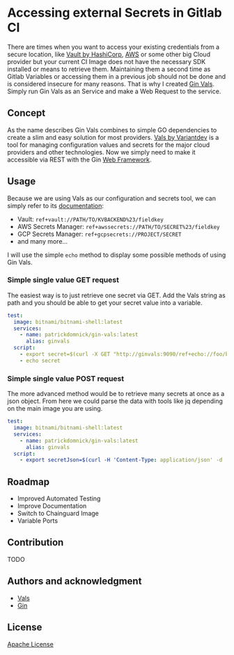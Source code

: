 # Accessing external Secrets in Gitlab CI

There are times when you want to access your existing credentials from a secure location, like [Vault by HashiCorp](https://www.vaultproject.io/), [AWS](https://aws.amazon.com/) or some other big Cloud provider but your current CI Image does not have the necessary SDK installed or means to retrieve them. Maintaining them a second time as Gitlab Variables or accessing them in a previous job should not be done and is considered insecure for many reasons. That is why I created [Gin Vals](https://gitlab.com/PatrickDomnick/gin-vals). Simply run Gin Vals as an Service and make a Web Request to the service.

## Concept

As the name describes Gin Vals combines to simple GO dependencies to create a slim and easy solution for most providers.
[Vals by Variantdev](https://github.com/variantdev/vals) is a tool for managing configuration values and secrets for the major cloud providers and other technologies.
Now we simply need to make it accessible via REST with the Gin [Web Framework](https://github.com/gin-gonic/gin).

## Usage

Because we are using Vals as our configuration and secrets tool, we can simply refer to its [documentation](https://github.com/variantdev/vals#supported-backends):

- Vault: `ref+vault://PATH/TO/KVBACKEND%23/fieldkey`
- AWS Secrets Manager: `ref+awssecrets://PATH/TO/SECRET%23/fieldkey`
- GCP Secrets Manager: `ref+gcpsecrets://PROJECT/SECRET`
- and many more...

I will use the simple `echo` method to display some possible methods of using Gin Vals.

### Simple single value GET request

The easiest way is to just retrieve one secret via GET. Add the Vals string as path and you should be able to get your secret value into a variable.

```yaml
test:
  image: bitnami/bitnami-shell:latest
  services:
    - name: patrickdomnick/gin-vals:latest
      alias: ginvals
  script:
    - export secret=$(curl -X GET "http://ginvals:9090/ref+echo://foo/bar")
    - echo secret
```

### Simple single value POST request

The more advanced method would be to retrieve many secrets at once as a json object. From here we could parse the data with tools like jq depending on the main image you are using.

```yaml
test:
  image: bitnami/bitnami-shell:latest
  services:
    - name: patrickdomnick/gin-vals:latest
      alias: ginvals
  script:
    - export secretJson=$(curl -H 'Content-Type: application/json' -d '{"foo": "ref+echo://foo/bar","bar": "ref+echo://bar/foo"}' -X POST "http://ginvals:9090")
```

## Roadmap

- Improved Automated Testing
- Improve Documentation
- Switch to Chainguard Image
- Variable Ports

## Contribution

TODO

## Authors and acknowledgment

- [Vals](https://github.com/variantdev/vals)
- [Gin](https://github.com/gin-gonic/gin)

## License

[Apache License](/LICENSE)
